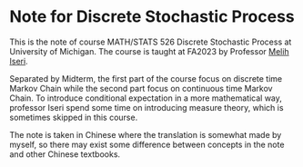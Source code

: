 # Note for Discrete Stochastic Process
This is the note of course MATH/STATS 526 Discrete Stochastic Process at University of Michigan. The course is taught at FA2023 by Professor [Melih Iseri](http://melihiseri.com/). 

Separated by Midterm, the first part of the course focus on discrete time Markov Chain while the second part focus on continuous time Markov Chain. To introduce conditional expectation in a more mathematical way, professor Iseri spend some time on introducing measure theory, which is sometimes skipped in this course.

The note is taken in Chinese where the translation is somewhat made by myself, so there may exist some difference between concepts in the note and other Chinese textbooks.
